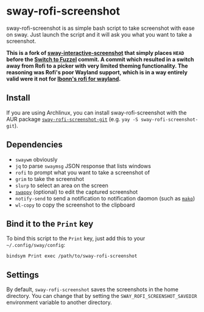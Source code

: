 # sway-rofi-screenshot

sway-rofi-screenshot is as simple bash script to take screenshot with ease on sway. Just launch the script and it will ask you what you want to take a screenshot.

**This is a fork of [sway-interactive-screenshot](https://github.com/moverest/sway-interactive-screenshot) that simply places `HEAD` before the [Switch to Fuzzel](https://github.com/moverest/sway-interactive-screenshot/commit/c799936eb20b2a222690b7e5d999b3f28bdd94a9) commit. A commit which resulted in a switch away from Rofi to a picker with very limited theming functionality. The reasoning was Rofi's poor Wayland support, which is in a way entirely valid were it not for [lbonn's rofi for wayland](https://github.com/lbonn/rofi).**

## Install

If you are using Archlinux, you can install sway-rofi-screenshot with the AUR package [`sway-rofi-screenshot-git`](https://aur.archlinux.org/packages/sway-rofi-screenshot-git) (e.g. `yay -S sway-rofi-screenshot-git`).

## Dependencies

- `swaywm` obviously
- `jq` to parse `swaymsg` JSON response that lists windows
- `rofi` to prompt what you want to take a screenshot of
- `grim` to take the screenshot
- `slurp` to select an area on the screen
- [`swappy`](https://github.com/jtheoof/swappy) (optional) to edit the captured screenshot
- `notify-send` to send a notification to notification daomon (such as [`mako`](https://github.com/emersion/mako))
- `wl-copy` to copy the screenshot to the clipboard

## Bind it to the `Print` key

To bind this script to the `Print` key, just add this to your `~/.config/sway/config`:

```
bindsym Print exec /path/to/sway-rofi-screenshot
```

## Settings

By default, `sway-rofi-screenshot` saves the screenshots in the home directory. You can change that by setting the `SWAY_ROFI_SCREENSHOT_SAVEDIR` environment variable to another directory.
